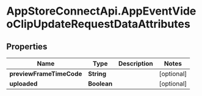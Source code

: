 # AppStoreConnectApi.AppEventVideoClipUpdateRequestDataAttributes

## Properties

Name | Type | Description | Notes
------------ | ------------- | ------------- | -------------
**previewFrameTimeCode** | **String** |  | [optional] 
**uploaded** | **Boolean** |  | [optional] 


